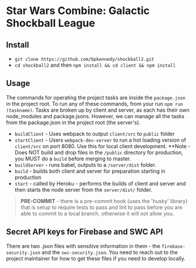Star Wars Combine: Galactic Shockball League
================

## Install
* `git clone https://github.com/bpkennedy/shockball2.git`
* `cd shockball2` and then `npm install && cd client && npm install`

## Usage
The commands for operating the project tasks are inside the `package.json` in the project root.  To run any of these commands, from your run `npm run (taskname)`.  Tasks are broken up by client and server, as each has their own node_modules and package.jsons. However, we can manage all the tasks from the package.json in the project root (the server's).

* `buildClient` - Uses webpack to output `client/src` to `public` folder
* `startClient` - Users `webpack-dev-server` to run a hot loading version of `client/src` on port 8080. Use this for local client development.  **Note - Does NOT build and drop files in the `/public` directory for production, you MUST do a `build` before merging to master.
* `buildServer` - runs babel, outputs to a `/server/dist` folder.
* `build` - builds both client and server for preparation starting in production
* `start` - called by Heroku - performs the builds of client and server and then starts the node server from the `server/dist/` folder.

>**PRE-COMMIT** - there is a pre-commit hook (uses the 'husky' library) that is setup to require tests to pass and lint to pass before you are able to commit to a local branch, otherwise it will not allow you.

## Secret API keys for Firebase and SWC API
There are two .json files with sensitive information in them - the `firebase-security.json` and the `swc-security.json`. You need to reach out to the project maintainer for how to get these files if you need to develop locally.
